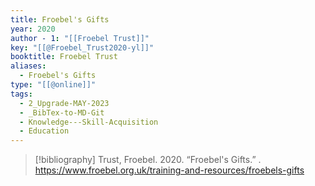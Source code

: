```yaml
---
title: Froebel's Gifts
year: 2020
author - 1: "[[Froebel Trust]]"
key: "[[@Froebel_Trust2020-yl]]"
booktitle: Froebel Trust
aliases:
  - Froebel's Gifts
type: "[[@online]]"
tags:
  - 2_Upgrade-MAY-2023
  - _BibTex-to-MD-Git
  - Knowledge---Skill-Acquisition
  - Education
---
```


> [!bibliography]
> Trust, Froebel. 2020. “Froebel's Gifts.” . https://www.froebel.org.uk/training-and-resources/froebels-gifts
